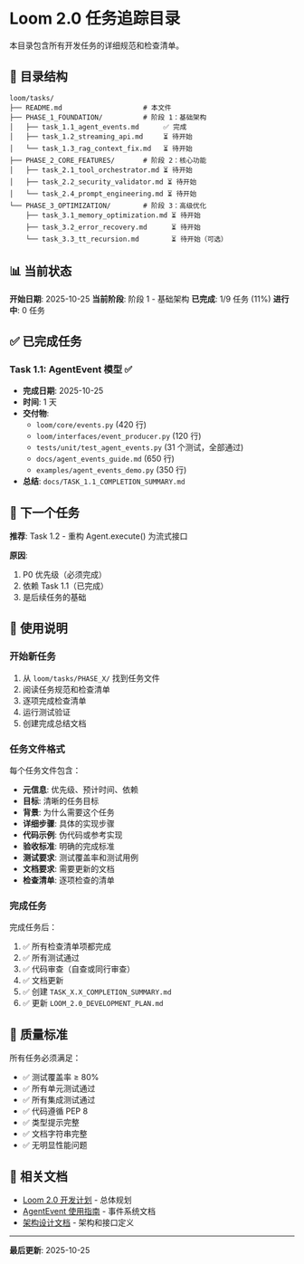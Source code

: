 # Loom 2.0 任务追踪目录

本目录包含所有开发任务的详细规范和检查清单。

## 📂 目录结构

```
loom/tasks/
├── README.md                    # 本文件
├── PHASE_1_FOUNDATION/          # 阶段 1：基础架构
│   ├── task_1.1_agent_events.md      ✅ 完成
│   ├── task_1.2_streaming_api.md     ⏳ 待开始
│   └── task_1.3_rag_context_fix.md   ⏳ 待开始
├── PHASE_2_CORE_FEATURES/       # 阶段 2：核心功能
│   ├── task_2.1_tool_orchestrator.md ⏳ 待开始
│   ├── task_2.2_security_validator.md ⏳ 待开始
│   └── task_2.4_prompt_engineering.md ⏳ 待开始
└── PHASE_3_OPTIMIZATION/        # 阶段 3：高级优化
    ├── task_3.1_memory_optimization.md ⏳ 待开始
    ├── task_3.2_error_recovery.md      ⏳ 待开始
    └── task_3.3_tt_recursion.md        ⏳ 待开始（可选）
```

## 📊 当前状态

**开始日期**: 2025-10-25
**当前阶段**: 阶段 1 - 基础架构
**已完成**: 1/9 任务 (11%)
**进行中**: 0 任务

## ✅ 已完成任务

### Task 1.1: AgentEvent 模型 ✅

- **完成日期**: 2025-10-25
- **时间**: 1 天
- **交付物**:
  - `loom/core/events.py` (420 行)
  - `loom/interfaces/event_producer.py` (120 行)
  - `tests/unit/test_agent_events.py` (31 个测试，全部通过)
  - `docs/agent_events_guide.md` (650 行)
  - `examples/agent_events_demo.py` (350 行)
- **总结**: `docs/TASK_1.1_COMPLETION_SUMMARY.md`

## 🔄 下一个任务

**推荐**: Task 1.2 - 重构 Agent.execute() 为流式接口

**原因**:
1. P0 优先级（必须完成）
2. 依赖 Task 1.1（已完成）
3. 是后续任务的基础

## 📝 使用说明

### 开始新任务

1. 从 `loom/tasks/PHASE_X/` 找到任务文件
2. 阅读任务规范和检查清单
3. 逐项完成检查清单
4. 运行测试验证
5. 创建完成总结文档

### 任务文件格式

每个任务文件包含：

- **元信息**: 优先级、预计时间、依赖
- **目标**: 清晰的任务目标
- **背景**: 为什么需要这个任务
- **详细步骤**: 具体的实现步骤
- **代码示例**: 伪代码或参考实现
- **验收标准**: 明确的完成标准
- **测试要求**: 测试覆盖率和测试用例
- **文档要求**: 需要更新的文档
- **检查清单**: 逐项检查的清单

### 完成任务

完成任务后：

1. ✅ 所有检查清单项都完成
2. ✅ 所有测试通过
3. ✅ 代码审查（自查或同行审查）
4. ✅ 文档更新
5. ✅ 创建 `TASK_X.X_COMPLETION_SUMMARY.md`
6. ✅ 更新 `LOOM_2.0_DEVELOPMENT_PLAN.md`

## 🎯 质量标准

所有任务必须满足：

- ✅ 测试覆盖率 ≥ 80%
- ✅ 所有单元测试通过
- ✅ 所有集成测试通过
- ✅ 代码遵循 PEP 8
- ✅ 类型提示完整
- ✅ 文档字符串完整
- ✅ 无明显性能问题

## 🔗 相关文档

- [Loom 2.0 开发计划](../../LOOM_2.0_DEVELOPMENT_PLAN.md) - 总体规划
- [AgentEvent 使用指南](../../docs/agent_events_guide.md) - 事件系统文档
- [架构设计文档](../../docs/) - 架构和接口定义

---

**最后更新**: 2025-10-25
